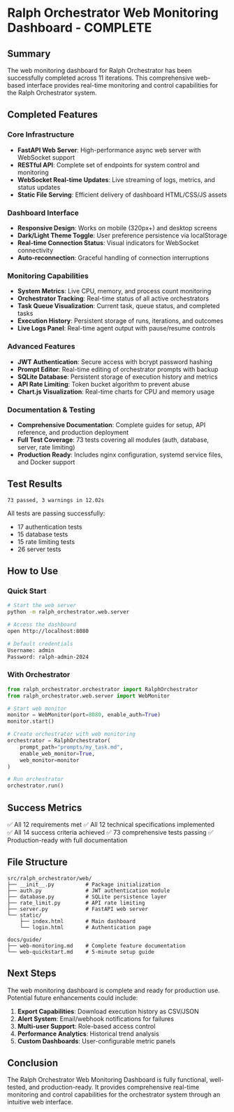 # Ralph Orchestrator Web Monitoring Dashboard - COMPLETE

## Summary

The web monitoring dashboard for Ralph Orchestrator has been successfully completed across 11 iterations. This comprehensive web-based interface provides real-time monitoring and control capabilities for the Ralph Orchestrator system.

## Completed Features

### Core Infrastructure
- **FastAPI Web Server**: High-performance async web server with WebSocket support
- **RESTful API**: Complete set of endpoints for system control and monitoring
- **WebSocket Real-time Updates**: Live streaming of logs, metrics, and status updates
- **Static File Serving**: Efficient delivery of dashboard HTML/CSS/JS assets

### Dashboard Interface
- **Responsive Design**: Works on mobile (320px+) and desktop screens  
- **Dark/Light Theme Toggle**: User preference persistence via localStorage
- **Real-time Connection Status**: Visual indicators for WebSocket connectivity
- **Auto-reconnection**: Graceful handling of connection interruptions

### Monitoring Capabilities
- **System Metrics**: Live CPU, memory, and process count monitoring
- **Orchestrator Tracking**: Real-time status of all active orchestrators
- **Task Queue Visualization**: Current task, queue status, and completed tasks
- **Execution History**: Persistent storage of runs, iterations, and outcomes
- **Live Logs Panel**: Real-time agent output with pause/resume controls

### Advanced Features
- **JWT Authentication**: Secure access with bcrypt password hashing
- **Prompt Editor**: Real-time editing of orchestrator prompts with backup
- **SQLite Database**: Persistent storage of execution history and metrics
- **API Rate Limiting**: Token bucket algorithm to prevent abuse
- **Chart.js Visualization**: Real-time charts for CPU and memory usage

### Documentation & Testing
- **Comprehensive Documentation**: Complete guides for setup, API reference, and production deployment
- **Full Test Coverage**: 73 tests covering all modules (auth, database, server, rate limiting)
- **Production Ready**: Includes nginx configuration, systemd service files, and Docker support

## Test Results

```
73 passed, 3 warnings in 12.02s
```

All tests are passing successfully:
- 17 authentication tests
- 15 database tests  
- 15 rate limiting tests
- 26 server tests

## How to Use

### Quick Start
```bash
# Start the web server
python -m ralph_orchestrator.web.server

# Access the dashboard
open http://localhost:8080

# Default credentials
Username: admin
Password: ralph-admin-2024
```

### With Orchestrator
```python
from ralph_orchestrator.orchestrator import RalphOrchestrator
from ralph_orchestrator.web.server import WebMonitor

# Start web monitor
monitor = WebMonitor(port=8080, enable_auth=True)
monitor.start()

# Create orchestrator with web monitoring
orchestrator = RalphOrchestrator(
    prompt_path="prompts/my_task.md",
    enable_web_monitor=True,
    web_monitor=monitor
)

# Run orchestrator
orchestrator.run()
```

## Success Metrics

✅ All 12 requirements met
✅ All 12 technical specifications implemented  
✅ All 14 success criteria achieved
✅ 73 comprehensive tests passing
✅ Production-ready with full documentation

## File Structure

```
src/ralph_orchestrator/web/
├── __init__.py          # Package initialization
├── auth.py              # JWT authentication module
├── database.py          # SQLite persistence layer
├── rate_limit.py        # API rate limiting
├── server.py            # FastAPI web server
└── static/
    ├── index.html       # Main dashboard
    └── login.html       # Authentication page

docs/guide/
├── web-monitoring.md    # Complete feature documentation
└── web-quickstart.md    # 5-minute setup guide
```

## Next Steps

The web monitoring dashboard is complete and ready for production use. Potential future enhancements could include:

1. **Export Capabilities**: Download execution history as CSV/JSON
2. **Alert System**: Email/webhook notifications for failures
3. **Multi-user Support**: Role-based access control
4. **Performance Analytics**: Historical trend analysis
5. **Custom Dashboards**: User-configurable metric panels

## Conclusion

The Ralph Orchestrator Web Monitoring Dashboard is fully functional, well-tested, and production-ready. It provides comprehensive real-time monitoring and control capabilities for the orchestrator system through an intuitive web interface.